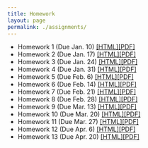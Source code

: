```yaml
---
title: Homework
layout: page
permalink: ./assignments/
---
```


* Homework 1 (Due Jan. 10) [[HTML]](./homework1.html)[[PDF]](./homework1.pdf)
* Homework 2 (Due Jan. 17) [[HTML]](./homework2.html)[[PDF]](./homework2.pdf)
* Homework 3 (Due Jan. 24) [[HTML]](./homework3.html)[[PDF]](./homework3.pdf)
* Homework 4 (Due Jan. 31) [[HTML]](./homework4.html)[[PDF]](./homework4.pdf)
* Homework 5 (Due Feb. 6) [[HTML]](./homework5.html)[[PDF]](./homework5.pdf)
* Homework 6 (Due Feb. 14) [[HTML]](./homework6.html)[[PDF]](./homework6.pdf)
* Homework 7 (Due Feb. 21) [[HTML]](./homework7.html)[[PDF]](./homework7.pdf)
* Homework 8 (Due Feb. 28) [[HTML]](./homework8.html)[[PDF]](./homework8.pdf)
* Homework 9 (Due Mar. 13) [[HTML]](./homework9.html)[[PDF]](./homework9.pdf)
* Homework 10 (Due Mar. 20) [[HTML]](./homework10.html)[[PDF]](./homework10.pdf)
* Homework 11 (Due Mar. 27) [[HTML]](./homework11.html)[[PDF]](./homework11.pdf)
* Homework 12 (Due Apr. 6) [[HTML]](./homework12.html)[[PDF]](./homework12.pdf)
* Homework 13 (Due Apr. 20) [[HTML]](./homework13.html)[[PDF]](./homework13.pdf)
